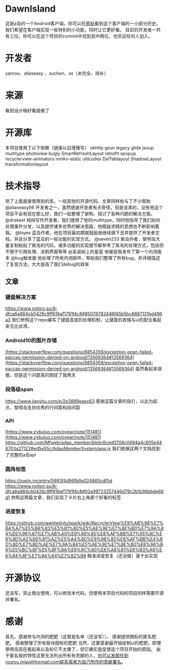 # DawnIsland
这是a岛的一个Android客户端，你可以在[原帖](https://adnmb2.com/t/23527306)看到这个客户端的一小部分历史。
我们希望在客户端实现一些特别的小功能，同时让它更好看。
目前的开发者一共有三位，你可以在这个项目的commit中找到其中两位，也欢迎任何人加入。
# 开发者
yanrou、aliaseasy 、suchen、ss（未完全，待补）
# 来源
看到设计稿好看就做了
# 开源库
本项目使用了以下依赖（链接以后慢慢写）
okhttp
gson
legacy
glide
jsoup
multitype
photoview
bugly
SmartRefreshLayout
retrofit
xpopup
recyclerview-animators
mmkv-static
utilcodex
DslTablayout
ShadowLayout
transformationlayout
# 技术指导
除了上面直接使用到的库，一些其他的开源代码、文章同样给与了不少帮助
@aliaseasy98 开发者之一，虽然感谢开发者有点奇怪，但是说真的，没有他这个项目不会有现在那么好，我们一起整理了架构、探讨了各种问题的解决方案。
@drakeet 纯纯写作开发者，我们使用了他的multitype，同时他指导了我们如何处理事件分发，以及提供诸多优秀的解决思路，他精益求精的思想也不断影响着我。
@loyea 蓝岛作者，他在项目最初期就鼓励我继续做下去并提供了开发者文档，并且分享了蓝岛的一些功能的实现方式。
@seven233 紫岛作者，黎明岛大量复制粘贴了紫岛的代码，诸多功能的实现细节都参考了紫岛的处理方式，包括但不限于引用处理、涂鸦界面等等
@圣诞树上的星星 他催促我发布了第一个内测版本
@bug触发器 他处理了所有内测邮件，帮助我们整理了所有bug，并详细描述了复现方法，大大提高了我们debug的效率
## 文章
### 键盘解决方案
https://www.notion.so/A-dfca6a884cb0426c9ff616af1791f4c8#85076782446f45b5bc8867131bd496a3
我们参照这个repo编写了键盘高度的处理机制，让键盘的收缩与ui的配合看起来无比丝滑。

### Android10的图片存储
[https://stackoverflow.com/questions/8854359/exception-open-failed-eacces-permission-denied-on-android/13569364#13569364](https://stackoverflow.com/questions/8854359/exception-open-failed-eacces-permission-denied-on-android/13569364#13569364)
虽然看起来很傻，但是这个问题真的困扰了我两天

### 段落级span
https://www.jianshu.com/p/2e3889eaec63
感谢这篇文章的指引，以此为起点，黎明岛支持优秀的行间距和段间距

### API
[https://www.zybuluo.com/ovear/note/151481](https://www.zybuluo.com/ovear/note/151481)
https://github.com/Mfweb/adao_member/blob/0ced0706c0694a4c605e448703a271228ed5e55c/AdaoMemberSystem/app.js
我们依据这两个文档找到了完整的a岛api

### 圆角标签
https://juejin.im/entry/5993f4d96fb9a024865cdf5d
https://www.notion.so/A-dfca6a884cb0426c9ff616af1791f4c8#02a99723257446d79c2b1b96bbde66d1
参照这两篇文章，我们实现了卡片右上角那个好看的标签

### 进度恢复
https://github.com/wenhelinlu/spark/wiki/RecyclerView%E9%AB%98%E7%BA%A7%E5%B8%83%E5%B1%80%E5%AE%9E%E7%8E%B0%E7%9A%84%E6%96%87%E7%AB%A0%E9%98%85%E8%AF%BB%E7%95%8C%E9%9D%A2%E6%81%A2%E5%A4%8D%E9%98%85%E8%AF%BB%E4%BD%8D%E7%BD%AE%E7%9A%84%E5%AE%9E%E7%8E%B0%E6%96%B9%E5%BC%8F%E5%8F%8A%E9%9C%80%E8%A6%81%E6%B3%A8%E6%84%8F%E7%9A%84%E7%82%B9
精准进度恢复（还没做）基于此实现

# 开源协议
还没写，禁止商业使用，可以修改本代码，但使用本项目代码的项目同样需要开源并署名。
# 感谢
首先，感谢参与内测的肥肥（这里是名单（还没写））。
感谢提供图标的匿名肥肥。
感谢整理了所有板块图标的肥肥
当然，还要感谢最开始绘制ui的肥肥，即便黎明岛现在看起来以及和它不太像了，但它确实是促使这个项目开始的原因。
由于匿名版的特性这里无法列出所有有贡献的人，你可以发邮件到rourou.miao@foxmail.com联系我来为自己所作的贡献署名。
